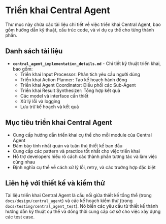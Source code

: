 # Triển khai Central Agent

Thư mục này chứa các tài liệu chi tiết về việc triển khai Central Agent, bao gồm hướng dẫn kỹ thuật, cấu trúc code, và ví dụ cụ thể cho từng thành phần.

## Danh sách tài liệu

- **`central_agent_implementation_details.md`** - Chi tiết kỹ thuật triển khai, bao gồm:
  - Triển khai Input Processor: Phân tích yêu cầu người dùng
  - Triển khai Action Planner: Tạo kế hoạch hành động
  - Triển khai Agent Coordinator: Điều phối các Sub-Agent
  - Triển khai Result Synthesizer: Tổng hợp kết quả
  - Các model và interface cần thiết
  - Xử lý lỗi và logging
  - Lưu trữ kế hoạch và kết quả

## Mục tiêu triển khai Central Agent

- Cung cấp hướng dẫn triển khai cụ thể cho mỗi module của Central Agent
- Đảm bảo tính nhất quán và tuân thủ thiết kế ban đầu
- Cung cấp các pattern và practice tốt nhất cho việc triển khai
- Hỗ trợ developers hiểu rõ cách các thành phần tương tác và làm việc cùng nhau
- Định nghĩa cụ thể về cách xử lý lỗi, retry, và các trường hợp đặc biệt

## Liên hệ với thiết kế và kiểm thử

Tài liệu triển khai Central Agent là cầu nối giữa thiết kế tổng thể (trong `docs/design/central_agent`) và các kế hoạch kiểm thử (trong `docs/testing/central_agent_test`). Nó biến các yêu cầu từ thiết kế thành hướng dẫn kỹ thuật cụ thể và đồng thời cung cấp cơ sở cho việc xây dựng các test case. 